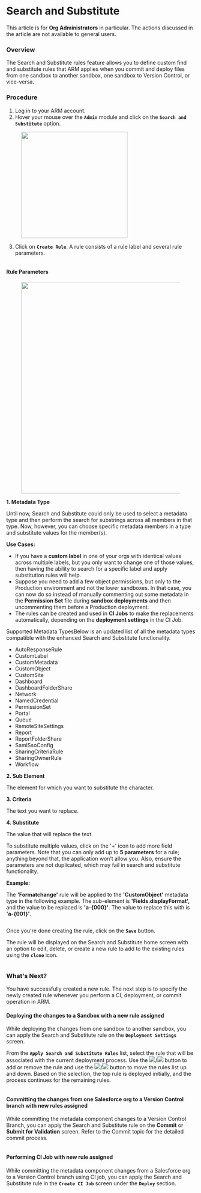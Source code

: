 # Search and Substitute

This article is for **Org Administrators** in particular. The actions discussed in the article are not available to general users.

### Overview <a href="#overview" id="overview"></a>

The Search and Substitute rules feature allows you to define custom find and substitute rules that ARM applies when you commit and deploy files from one sandbox to another sandbox, one sandbox to Version Control, or vice-versa.

### Procedure <a href="#procedure" id="procedure"></a>

1. Log in to your ARM account.
2. Hover your mouse over the **`Admin`** module and click on the **`Search and Substitute`** option.

<figure><img src="../../../.gitbook/assets/image (729).png" alt="" width="283"><figcaption></figcaption></figure>

3. Click on **`Create Rule`**. A rule consists of a rule label and several rule parameters.

<figure><img src="../../../.gitbook/assets/image (730).png" alt=""><figcaption></figcaption></figure>

#### Rule Parameters <a href="#rule-parameters" id="rule-parameters"></a>

<figure><img src="../../../.gitbook/assets/image (731).png" alt="" width="563"><figcaption></figcaption></figure>

**1. Metadata Type**

Until now, Search and Substitute could only be used to select a metadata type and then perform the search for substrings across all members in that type. Now, however, you can choose specific metadata members in a type and substitute values for the member(s).

**Use Cases:**

* If you have a **custom label** in one of your orgs with identical values across multiple labels, but you only want to change one of those values, then having the ability to search for a specific label and apply substitution rules will help.
* Suppose you need to add a few object permissions, but only to the Production environment and not the lower sandboxes. In that case, you can now do so instead of manually commenting out some metadata in the **Permission Set** file during **sandbox deployments** and then uncommenting them before a Production deployment.
* The rules can be created and used in **CI Jobs** to make the replacements automatically, depending on the **deployment settings** in the CI Job.

Supported Metadata TypesBelow is an updated list of all the metadata types compatible with the enhanced Search and Substitute functionality.

* AutoResponseRule
* CustomLabel
* CustomMetadata
* CustomObject
* CustomSite
* Dashboard
* DashboardFolderShare
* Network
* NamedCredential
* PermissionSet
* Portal
* Queue
* RemoteSiteSettings
* Report
* ReportFolderShare
* SamlSsoConfig
* SharingCriteriaRule
* SharingOwnerRule
* Workflow

**2. Sub Element**

The element for which you want to substitute the character.

**3. Criteria**

The text you want to replace.

**4. Substitute**

The value that will replace the text.

To substitute multiple values, click on the '+' icon to add more field parameters. Note that you can only add up to **5 parameters** for a rule; anything beyond that, the application won’t allow you. Also, ensure the parameters are not duplicated, which may fail in search and substitute functionality.

**Example:**

The **'Formatchange'** rule will be applied to the **'CustomObject'** metadata type in the following example. The sub-element is **'Fields.displayFormat',** and the value to be replaced is **'a-{000}'**. The value to replace this with is **'a-{001}'**.

<figure><img src="../../../.gitbook/assets/image (732).png" alt=""><figcaption></figcaption></figure>

Once you're done creating the rule, click on the **`Save`** button.

The rule will be displayed on the Search and Substitute home screen with an option to edit, delete, or create a new rule to add to the existing rules using the **`clone`** icon.

<figure><img src="../../../.gitbook/assets/image (733).png" alt=""><figcaption></figcaption></figure>

### What's Next? <a href="#whats-next" id="whats-next"></a>

You have successfully created a new rule. The next step is to specify the newly created rule whenever you perform a CI, deployment, or commit operation in ARM.

#### Deploying the changes to a Sandbox with a new rule assigned <a href="#deploying-the-changes-to-a-sandbox-with-a-new-rule-assigned" id="deploying-the-changes-to-a-sandbox-with-a-new-rule-assigned"></a>

While deploying the changes from one sandbox to another sandbox, you can apply the Search and Substitute rule on the **`Deployment Settings`** screen.

From the **`Apply Search and Substitute Rules`** list, select the rule that will be associated with the current deployment process. Use the ![](<../../../.gitbook/assets/image (734).png>)/![](<../../../.gitbook/assets/image (735).png>) button to add or remove the rule and use the ![](<../../../.gitbook/assets/image (734).png>)/![](<../../../.gitbook/assets/image (735).png>) button to move the rules list up and down. Based on the selection, the top rule is deployed initially, and the process continues for the remaining rules.

<figure><img src="../../../.gitbook/assets/image (736).png" alt=""><figcaption></figcaption></figure>

#### Committing the changes from one Salesforce org to a Version Control branch with new rules assigned <a href="#committing-the-changes-from-one-salesforce-org-to-a-version-control-branch-with-new-rules-assigned" id="committing-the-changes-from-one-salesforce-org-to-a-version-control-branch-with-new-rules-assigned"></a>

While committing the metadata component changes to a Version Control Branch, you can apply the Search and Substitute rule on the **Commit** or **Submit for Validation** screen. Refer to the Commit topic for the detailed commit process.

<figure><img src="../../../.gitbook/assets/image (737).png" alt=""><figcaption></figcaption></figure>

#### Performing CI Job with new rule assigned <a href="#performing-ci-job-with-new-rule-assigned" id="performing-ci-job-with-new-rule-assigned"></a>

While committing the metadata component changes from a Salesforce org to a Version Control branch using CI job, you can apply the Search and Substitute rule in the **`Create CI Job`** screen under the **`Deploy`** section.

<figure><img src="../../../.gitbook/assets/image (738).png" alt=""><figcaption></figcaption></figure>
